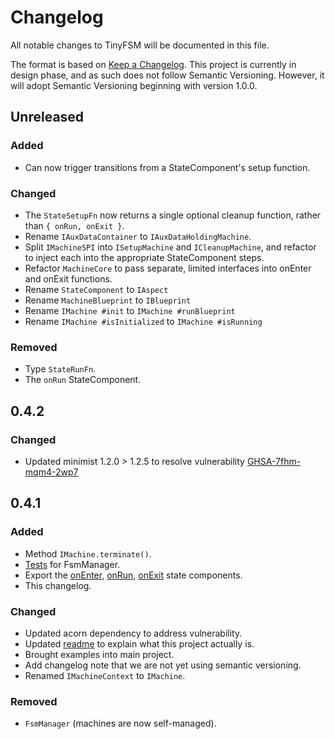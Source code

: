 # Changelog
All notable changes to TinyFSM will be documented in this file.

The format is based on [Keep a Changelog](https://keepachangelog.com/en/1.0.0/).
This project is currently in design phase, and as such does not follow Semantic Versioning. However, it will adopt Semantic Versioning beginning with version 1.0.0.
<!-- and this project adheres to [Semantic Versioning](https://semver.org/spec/v2.0.0.html). -->

## Unreleased

### Added
- Can now trigger transitions from a StateComponent's setup function.

### Changed
- The `StateSetupFn` now returns a single optional cleanup function, rather than `{ onRun, onExit }`.
- Rename `IAuxDataContainer` to `IAuxDataHoldingMachine`.
- Split `IMachineSPI` into `ISetupMachine` and `ICleanupMachine`, and refactor to inject each into the appropriate StateComponent steps.
- Refactor `MachineCore` to pass separate, limited interfaces into onEnter and onExit functions.
- Rename `StateComponent` to `IAspect`
- Rename `MachineBlueprint` to `IBlueprint`
- Rename `IMachine #init` to `IMachine #runBlueprint`
- Rename `IMachine #isInitialized` to `IMachine #isRunning`

### Removed
- Type `StateRunFn`.
- The `onRun` StateComponent.

## 0.4.2

### Changed
- Updated minimist 1.2.0 > 1.2.5 to resolve vulnerability [GHSA-7fhm-mqm4-2wp7](https://cve.mitre.org/cgi-bin/cvename.cgi?name=CVE-2020-7598)

## 0.4.1

### Added
- Method `IMachine.terminate()`.
- [Tests](./src/FsmManager/test/FsmManager.spec.ts) for FsmManager.
- Export the [onEnter](./src/stateComponents/onEnter.ts), [onRun](./src/stateComponents/onRun.ts), [onExit](./src/stateComponents/onExit.ts) state components.
- This changelog.

### Changed
- Updated acorn dependency to address vulnerability.
- Updated [readme](README.md) to explain what this project actually is.
- Brought examples into main project.
- Add changelog note that we are not yet using semantic versioning.
- Renamed `IMachineContext` to `IMachine`.

### Removed
- `FsmManager` (machines are now self-managed).
